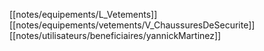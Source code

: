 [[notes/equipements/L_Vetements]] [[notes/equipements/vetements/V_ChaussuresDeSecurite]] [[notes/utilisateurs/beneficiaires/yannickMartinez]]